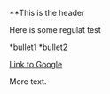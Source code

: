 **This is the header

Here is some regulat test

*bullet1
*bullet2

[Link to Google](http://www.google.com)

More text.